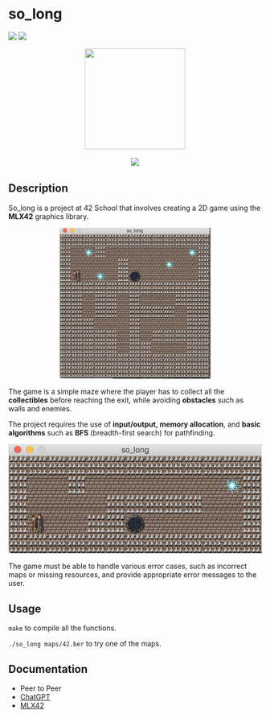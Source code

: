 # so_long

![](https://img.shields.io/badge/Language-C-blue)
![](https://img.shields.io/badge/School-42-black)

<p align=center>
  <img width="200" height="200" src="https://github.com/byaliego/42-project-badges/blob/main/badges/so_longe.png"/>
</p>
<p align="center">
 <img src="https://img.shields.io/badge/Puntuation-100%2F100-brightgreen">
</p>

## Description

So_long is a project at 42 School that involves creating a 2D game using the **MLX42** graphics library.

<p align="center">
 <img width="300" height="300" src="https://github.com/erigolon/so_long/blob/master/extra/Screen%20Shot%202023-05-12%20at%201.21.20%20PM.png">
</p>

The game is a simple maze where the player has to collect all the **collectibles** before reaching the exit, while avoiding **obstacles** such as walls and enemies.

The project requires the use of **input/output, memory allocation**, and **basic algorithms** such as **BFS** (breadth-first search) for pathfinding.

<p align="center">
 <img src="https://github.com/erigolon/so_long/blob/master/extra/Screen%20Shot%202023-05-12%20at%201.21.55%20PM.png">
</p>

The game must be able to handle various error cases, such as incorrect maps or missing resources, and provide appropriate error messages to the user.

## Usage

``make`` to compile all the functions.

``./so_long maps/42.ber`` to try one of the maps.

## Documentation

* Peer to Peer
* [ChatGPT](https://chat.openai.com/)
* [MLX42](https://github.com/codam-coding-college/MLX42)